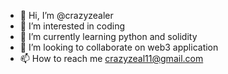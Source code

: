 - 👋 Hi, I’m @crazyzealer
- 👀 I’m interested in coding 
- 🌱 I’m currently learning python and solidity 
- 💞️ I’m looking to collaborate on web3 application 
- 📫 How to reach me crazyzeal11@gmail.com

<!---
crazyzealer/crazyzealer is a ✨ special ✨ repository because its `README.md` (this file) appears on your GitHub profile.
You can click the Preview link to take a look at your changes.
--->
